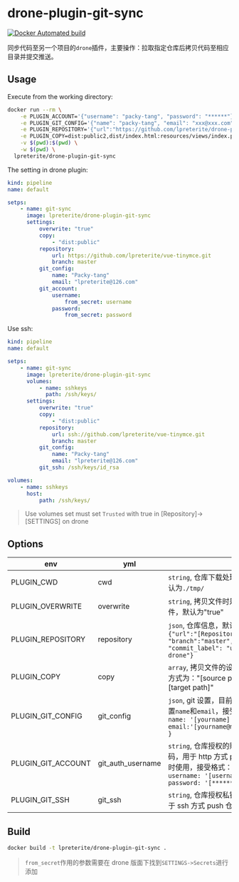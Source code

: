 # drone-plugin-git-sync

[![Docker Automated build](https://img.shields.io/docker/automated/lpreterite/drone-plugin-git-sync)](https://hub.docker.com/r/lpreterite/drone-plugin-git-sync)

同步代码至另一个项目的`drone`插件，主要操作：拉取指定仓库后拷贝代码至相应目录并提交推送。

## Usage

Execute from the working directory:

```sh
docker run --rm \
    -e PLUGIN_ACCOUNT='{"username": "packy-tang", "password": "******"}' \
    -e PLUGIN_GIT_CONFIG='{"name": "packy-tang", "email": "xxx@xxx.com"}' \
    -e PLUGIN_REPOSITORY='{"url":"https://github.com/lpreterite/drone-plugin-git-sync.git", "branch":"master"}' \
    -e PLUGIN_COPY=dist:public2,dist/index.html:resources/views/index.php \
    -v $(pwd):$(pwd) \
    -w $(pwd) \
  lpreterite/drone-plugin-git-sync
```

The setting in drone plugin:

```yml
kind: pipeline
name: default

setps:
    - name: git-sync
      image: lpreterite/drone-plugin-git-sync
      settings:
          overwrite: "true"
          copy:
              - "dist:public"
          repository:
              url: https://github.com/lpreterite/vue-tinymce.git
              branch: master
          git_config:
              name: "Packy-tang"
              email: "lpreterite@126.com"
          git_account:
              username:
                  from_secret: username
              password:
                  from_secret: password
```

Use ssh:

```yml
kind: pipeline
name: default

setps:
    - name: git-sync
      image: lpreterite/drone-plugin-git-sync
      volumes:
          - name: sshkeys
            path: /ssh/keys/
      settings:
          overwrite: "true"
          copy:
              - "dist:public"
          repository:
              url: ssh://github.com/lpreterite/vue-tinymce.git
              branch: master
          git_config:
              name: "Packy-tang"
              email: "lpreterite@126.com"
          git_ssh: /ssh/keys/id_rsa

volumes:
    - name: sshkeys
      host:
          path: /ssh/keys/
```

> Use volumes set must set `Trusted` with true in [Repository]->[SETTINGS] on drone

## Options

| env                | yml               |                                                                                                                              |
| ------------------ | ----------------- | ---------------------------------------------------------------------------------------------------------------------------- |
| PLUGIN_CWD         | cwd               | `string`, 仓库下载处理目录，默认为`./tmp/`                                                                                   |
| PLUGIN_OVERWRITE   | overwrite         | `string`, 拷贝文件时是否复写文件，默认为"true"                                                                               |
| PLUGIN_REPOSITORY  | repository        | `json`, 仓库信息，默认为`{"url":"[Repository Url]", "branch":"master", "commit_label": "update by drone"}`                   |
| PLUGIN_COPY        | copy              | `array`, 拷贝文件的设置，设置方式为："[source path]:[target path]"                                                           |
| PLUGIN_GIT_CONFIG  | git_config        | `json`, git 设置，目前只支持设置`name`和`email`，接受格式：`{ name: '[yourname]', email:'[yourname@mail.com]' }`             |
| PLUGIN_GIT_ACCOUNT | git_auth_username | `string`, 仓库授权的账户与密码，用于 http 方式 push 仓库时使用，接受格式： `{ username: '[username]', password: '[******]'}` |
| PLUGIN_GIT_SSH     | git_ssh           | `string`, 仓库授权私钥地址，用于 ssh 方式 push 仓库时使用                                                                    |

## Build

```sh
docker build -t lpreterite/drone-plugin-git-sync .
```

> `from_secret`作用的参数需要在 drone 版面下找到`SETTINGS->Secrets`进行添加
